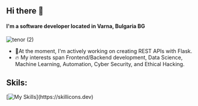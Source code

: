 ## Hi there 👋
#### I'm a software developer located in Varna, Bulgaria BG

![tenor (2)](https://github.com/user-attachments/assets/8996d808-a4ff-47c8-83f4-defd7122e470)

- 🔨At the moment, I'm actively working on creating REST APIs with Flask.
- 🔥 My interests span Frontend/Backend development, Data Science, Machine Learning, Automation, Cyber Security, and Ethical Hacking.
## Skils:
[![My Skills](https://skillicons.dev/icons?i=py,js,php,html,css,django,flask,react,redux,nodejs,express,wordpress,linux,postgres,mongodb,mysql,docker,azure,aws,terraform,git,githubactions,vite,figma,bootstrap,vscode,)](https://skillicons.dev)

<!--
**Konstantin-Kostov-70/Konstantin-Kostov-70** is a ✨ _special_ ✨ repository because its `README.md` (this file) appears on your GitHub profile.

Here are some ideas to get you started:

- 🔭 I’m currently working on ...
- 🌱 I’m currently learning ...
- 👯 I’m looking to collaborate on ...
- 🤔 I’m looking for help with ...
- 💬 Ask me about ...
- 📫 How to reach me: ...
- 😄 Pronouns: ...
- ⚡ Fun fact: ...
-->
